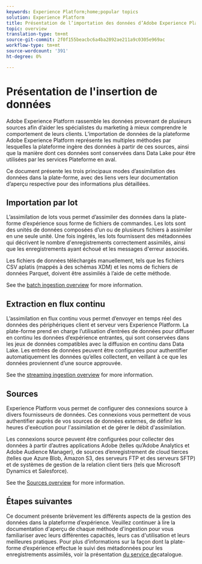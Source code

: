 ```yaml
---
keywords: Experience Platform;home;popular topics
solution: Experience Platform
title: Présentation de l’importation des données d’Adobe Experience Platform
topic: overview
translation-type: tm+mt
source-git-commit: 2f0f155beacbc6a4ba2892ae211a9c0305e969ac
workflow-type: tm+mt
source-wordcount: '391'
ht-degree: 0%

---
```



# Présentation de l&#39;insertion de données

Adobe Experience Platform rassemble les données provenant de plusieurs sources afin d’aider les spécialistes du marketing à mieux comprendre le comportement de leurs clients. L’importation de données de la plateforme Adobe Experience Platform représente les multiples méthodes par lesquelles la plateforme ingère des données à partir de ces sources, ainsi que la manière dont ces données sont conservées dans Data Lake pour être utilisées par les services Plateforme en aval.

Ce document présente les trois principaux modes d’assimilation des données dans la plate-forme, avec des liens vers leur documentation d’aperçu respective pour des informations plus détaillées.

## Importation par lot

L’assimilation de lots vous permet d’assimiler des données dans la plate-forme d’expérience sous forme de fichiers de commandes. Les lots sont des unités de données composées d’un ou de plusieurs fichiers à assimiler en une seule unité. Une fois ingérés, les lots fournissent des métadonnées qui décrivent le nombre d&#39;enregistrements correctement assimilés, ainsi que les enregistrements ayant échoué et les messages d&#39;erreur associés.

Les fichiers de données téléchargés manuellement, tels que les fichiers CSV aplatis (mappés à des schémas XDM) et les noms de fichiers de données Parquet, doivent être assimilés à l’aide de cette méthode.

See the [batch ingestion overview](./batch-ingestion/overview.md) for more information.

## Extraction en flux continu

L’assimilation en flux continu vous permet d’envoyer en temps réel des données des périphériques client et serveur vers Experience Platform. La plate-forme prend en charge l’utilisation d’entrées de données pour diffuser en continu les données d’expérience entrantes, qui sont conservées dans les jeux de données compatibles avec la diffusion en continu dans Data Lake. Les entrées de données peuvent être configurées pour authentifier automatiquement les données qu’elles collectent, en veillant à ce que les données proviennent d’une source approuvée.

See the [streaming ingestion overview](./streaming-ingestion/overview.md) for more information.

## Sources

Experience Platform vous permet de configurer des connexions source à divers fournisseurs de données. Ces connexions vous permettent de vous authentifier auprès de vos sources de données externes, de définir les heures d&#39;exécution pour l&#39;assimilation et de gérer le débit d&#39;assimilation.

Les connexions source peuvent être configurées pour collecter des données à partir d’autres applications Adobe (telles qu’Adobe Analytics et Adobe Audience Manager), de sources d’enregistrement de cloud tierces (telles que Azure Blob, Amazon S3, des serveurs FTP et des serveurs SFTP) et de systèmes de gestion de la relation client tiers (tels que Microsoft Dynamics et Salesforce).

See the [Sources overview](../sources/home.md) for more information.

## Étapes suivantes

Ce document présente brièvement les différents aspects de la gestion des données dans la plateforme d’expérience. Veuillez continuer à lire la documentation d&#39;aperçu de chaque méthode d&#39;ingestion pour vous familiariser avec leurs différentes capacités, leurs cas d&#39;utilisation et leurs meilleures pratiques. Pour plus d’informations sur la façon dont la plate-forme d’expérience effectue le suivi des métadonnées pour les enregistrements assimilés, voir la présentation [du service de](../catalog/home.md)catalogue.